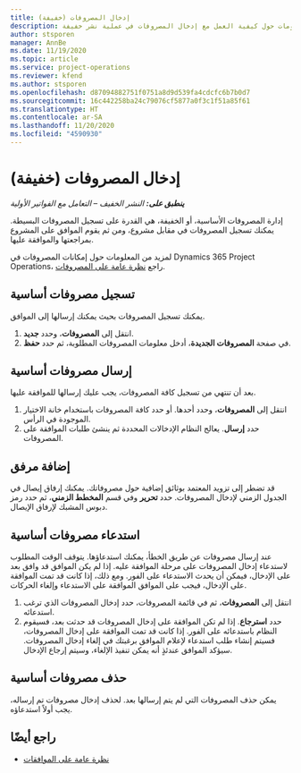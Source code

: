```yaml
---
title: إدخال المصروفات (خفيفة)
description: يقدم هذا الموضوع معلومات حول كيفية العمل مع إدخال المصروفات في عملية نشر خفيفة.
author: stsporen
manager: AnnBe
ms.date: 11/19/2020
ms.topic: article
ms.service: project-operations
ms.reviewer: kfend
ms.author: stsporen
ms.openlocfilehash: d87094882751f0751a8d9d539fa4cdcfc6b7b0d7
ms.sourcegitcommit: 16c442258ba24c79076cf5877a0f3c1f51a85f61
ms.translationtype: HT
ms.contentlocale: ar-SA
ms.lasthandoff: 11/20/2020
ms.locfileid: "4590930"
---
```

# <a name="expense-entry-lite"></a>إدخال المصروفات (خفيفة)

_**ينطبق على:** النشر الخفيف – التعامل مع الفواتير الأولية_

إدارة المصروفات الأساسية، أو الخفيفة، هي القدرة على تسجيل المصروفات البسيطة. يمكنك تسجيل المصروفات في مقابل مشروع، ومن ثم يقوم الموافق على المشروع بمراجعتها والموافقة عليها.

لمزيد من المعلومات حول إمكانات المصروفات في Dynamics 365 Project Operations، راجع [نظرة عامة على المصروفات](expense-overview.md).

## <a name="capture-a-basic-expense"></a>تسجيل مصروفات أساسية

يمكنك تسجيل المصروفات بحيث يمكنك إرسالها إلى الموافق.

1. انتقل إلى **المصروفات**، وحدد **جديد**.
2. في صفحة **المصروفات الجديدة**، أدخل معلومات المصروفات المطلوبة، ثم حدد **حفظ**.

## <a name="submit-a-basic-expense"></a>إرسال مصروفات أساسية

بعد أن تنتهي من تسجيل كافة المصروفات، يجب عليك إرسالها للموافقة عليها.

1. انتقل إلى **المصروفات**، وحدد أحدها. أو حدد كافة المصروفات باستخدام خانة الاختيار الموجودة في الرأس.
2. حدد **إرسال**. يعالج النظام الإدخالات المحددة ثم ينشئ طلبات الموافقة على المصروفات.

## <a name="add-an-attachment"></a>إضافة مرفق

قد تضطر إلى تزويد المعتمد بوثائق إضافية حول مصروفاتك. يمكنك إرفاق إيصال في الجدول الزمني لإدخال المصروفات. حدد **تحرير** وفي قسم **المخطط الزمني**، ثم حدد رمز دبوس المشبك لإرفاق الإيصال.

## <a name="recall-a-basic-expense"></a>استدعاء مصروفات أساسية

عند إرسال مصروفات عن طريق الخطأ، يمكنك استدعاؤها. يتوقف الوقت المطلوب لاستدعاء إدخال المصروفات على مرحلة الموافقة عليه.  إذا لم يكن الموافق قد وافق بعد على الإدخال، فيمكن أن يحدث الاستدعاء على الفور. ومع ذلك، إذا كانت قد تمت الموافقة على الإدخال، فيجب على الموافق الموافقة على الاستدعاء وإلغاء الحركات.

1. انتقل إلى **المصروفات**، ثم في قائمة المصروفات، حدد إدخال المصروفات الذي ترغب استدعائه.
2. حدد **استرجاع**. إذا لم تكن الموافقة على إدخال المصروفات قد حدثت بعد، فسيقوم النظام باستدعائه على الفور. إذا كانت قد تمت الموافقة على إدخال المصروفات، فسيتم إنشاء طلب استدعاء لإعلام الموافق برغبتك في إلغاء إدخال المصروفات. سيؤكد الموافق عندئذٍ أنه يمكن تنفيذ الإلغاء، وسيتم إرجاع الإدخال.

## <a name="delete-a-basic-expense"></a>حذف مصروفات أساسية

يمكن حذف المصروفات التي لم يتم إرسالها بعد. لحذف إدخال مصروفات تم إرساله، يجب أولاً استدعاؤه.

## <a name="see-also"></a>راجع أيضًا

- [نظرة عامة على الموافقات](../approvals/approvals-overview.md)
